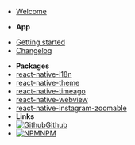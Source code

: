 * [Welcome](/)
- **App**
* [Getting started](app/readme)
* [Changelog](changelog.md)
- **Packages**
- [react-native-i18n](packages/i18n)
- [react-native-theme](packages/theming)
- [react-native-timeago](packages/timeago)
- [react-native-webview](packages/webview)
- [react-native-instagram-zoomable](packages/instagram-zoomable)
- **Links**
- [![Github](https://icongram.jgog.in/simple/github.svg?color=808080&size=16)Github](https://github.com/postillonmedia)
- [![NPM](https://icongram.jgog.in/simple/npm.svg?colored&size=16)NPM](https://www.npmjs.com/search?q=@postillon)